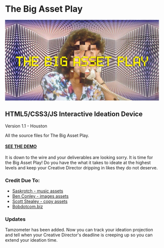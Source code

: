 <h1>The Big Asset Play</h1>
<img src="https://raw.githubusercontent.com/ArledgeMike/thebigassetplay/master/images/fb_header.jpg" />

<h2>HTML5/CSS3/JS Interactive Ideation Device</h2>

<p>Version 1.1 - Houston</p>

<p>All the source files for The Big Asset Play.</p>
<h4><a href="http://codeandpen.com/thebigassetplay">SEE THE DEMO</a></h4>
<p>It is down to the wire and your deliverables are looking sorry. It is time for the Big Asset Play! Do you have the what it takes to ideate at the highest levels and keep your Creative Director dripping in likes they do not deserve.</p>

<h3>Credit Due To:</h3>
<ul>
<li><a href="https://soundcloud.com/saskrotch">Saskrotch - music assets</a></li>
<li><a href="http://benconley.com">Ben Conley - images assets</a></li>
<li><a href="http://www.storyclubmagazine.com/stories/be-conscientious-when-using-superlatives-scott-stealey">Scott Stealey - copy assets</a></li>
<li><a href="http://www.bobdotbiz.com">Bobdotcom.biz</a></li>
</ul>


<h3>Updates</h3>
<p>Tamzometer has been added. Now you can track your ideation projection and tell when your Creative Director's deadline is creeping up so you can extend your ideation time.</p>
